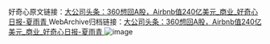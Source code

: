 好奇心原文链接：[大公司头条：360想回A股，Airbnb值240亿美元_商业_好奇心日报-夏雨青 ](https://www.qdaily.com/articles/10969.html)
WebArchive归档链接：[大公司头条：360想回A股，Airbnb值240亿美元_商业_好奇心日报-夏雨青 ](http://web.archive.org/web/20190623163429/https://www.qdaily.com/articles/10969.html)
![image](http://ww3.sinaimg.cn/large/007d5XDply1g3wcj3dz96j30u035ue81)